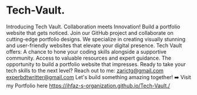 # Tech-Vault.
Introducing Tech Vault. Collaboration meets Innovation! Build a portfolio website that gets noticed. Join our GitHub project and collaborate on cutting-edge portfolio designs. We specialize in creating visually stunning and user-friendly websites that elevate your digital presence.  Tech Vault offers: A chance to hone your coding skills alongside a supportive community. Access to valuable resources and expert guidance. The opportunity to build a portfolio website that impresses. Ready to take your tech skills to the next level?  Reach out to me:  zarictg@gmail.com experbdtwritter@gmail.com Let's build something amazing together!  ➡️ Visit my Portfolio here https://ihfaz-s-organization.github.io/Tech-Vault./

